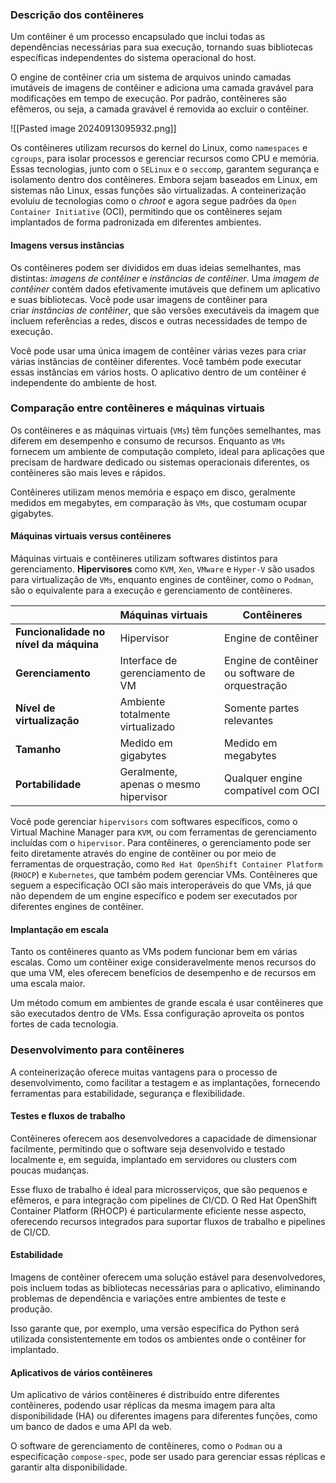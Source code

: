 ### Descrição dos contêineres
Um contêiner é um processo encapsulado que inclui todas as dependências necessárias para sua execução, tornando suas bibliotecas específicas independentes do sistema operacional do host. 

O engine de contêiner cria um sistema de arquivos unindo camadas imutáveis de imagens de contêiner e adiciona uma camada gravável para modificações em tempo de execução. Por padrão, contêineres são efêmeros, ou seja, a camada gravável é removida ao excluir o contêiner.

![[Pasted image 20240913095932.png]]

Os contêineres utilizam recursos do kernel do Linux, como ``namespaces`` e ``cgroups``, para isolar processos e gerenciar recursos como CPU e memória. Essas tecnologias, junto com o ``SELinux`` e o ``seccomp``, garantem segurança e isolamento dentro dos contêineres. Embora sejam baseados em Linux, em sistemas não Linux, essas funções são virtualizadas.
A conteinerização evoluiu de tecnologias como o *chroot* e agora segue padrões da ``Open Container Initiative`` (OCI), permitindo que os contêineres sejam implantados de forma padronizada em diferentes ambientes.

#### Imagens versus instâncias
Os contêineres podem ser divididos em duas ideias semelhantes, mas distintas: _imagens de contêiner_ e _instâncias de contêiner_. Uma _imagem de contêiner_ contém dados efetivamente imutáveis que definem um aplicativo e suas bibliotecas. Você pode usar imagens de contêiner para criar _instâncias de contêiner_, que são versões executáveis da imagem que incluem referências a redes, discos e outras necessidades de tempo de execução.

Você pode usar uma única imagem de contêiner várias vezes para criar várias instâncias de contêiner diferentes. Você também pode executar essas instâncias em vários hosts. O aplicativo dentro de um contêiner é independente do ambiente de host.

### Comparação entre contêineres e máquinas virtuais

Os contêineres e as máquinas virtuais (``VMs``) têm funções semelhantes, mas diferem em desempenho e consumo de recursos. Enquanto as ``VMs`` fornecem um ambiente de computação completo, ideal para aplicações que precisam de hardware dedicado ou sistemas operacionais diferentes, os contêineres são mais leves e rápidos.

Contêineres utilizam menos memória e espaço em disco, geralmente medidos em megabytes, em comparação às ``VMs``, que costumam ocupar gigabytes.

#### Máquinas virtuais versus contêineres
Máquinas virtuais e contêineres utilizam softwares distintos para gerenciamento. **Hipervisores** como ``KVM``, ``Xen``, ``VMware`` e ``Hyper-V`` são usados para virtualização de ``VMs``, enquanto engines de contêiner, como o ``Podman``, são o equivalente para a execução e gerenciamento de contêineres.

|                                        | Máquinas virtuais                     | Contêineres                                     |
| :------------------------------------- | :------------------------------------ | ----------------------------------------------- |
| **Funcionalidade no nível da máquina** | Hipervisor                            | Engine de contêiner                             |
| **Gerenciamento**                      | Interface de gerenciamento de VM      | Engine de contêiner ou software de orquestração |
| **Nível de virtualização**             | Ambiente totalmente virtualizado      | Somente partes relevantes                       |
| **Tamanho**                            | Medido em gigabytes                   | Medido em megabytes                             |
| **Portabilidade**                      | Geralmente, apenas o mesmo hipervisor | Qualquer engine compatível com OCI              |

Você pode gerenciar ``hipervisors`` com softwares específicos, como o Virtual Machine Manager para ``KVM``, ou com ferramentas de gerenciamento incluídas com o ``hipervisor``. Para contêineres, o gerenciamento pode ser feito diretamente através do engine de contêiner ou por meio de ferramentas de orquestração, como ``Red Hat OpenShift Container Platform`` (``RHOCP``) e ``Kubernetes``, que também podem gerenciar VMs. Contêineres que seguem a especificação OCI são mais interoperáveis do que VMs, já que não dependem de um engine específico e podem ser executados por diferentes engines de contêiner.

#### Implantação em escala
Tanto os contêineres quanto as VMs podem funcionar bem em várias escalas. Como um contêiner exige consideravelmente menos recursos do que uma VM, eles oferecem benefícios de desempenho e de recursos em uma escala maior.

Um método comum em ambientes de grande escala é usar contêineres que são executados dentro de VMs. Essa configuração aproveita os pontos fortes de cada tecnologia.

### Desenvolvimento para contêineres
A conteinerização oferece muitas vantagens para o processo de desenvolvimento, como facilitar a testagem e as implantações, fornecendo ferramentas para estabilidade, segurança e flexibilidade.

#### Testes e fluxos de trabalho
Contêineres oferecem aos desenvolvedores a capacidade de dimensionar facilmente, permitindo que o software seja desenvolvido e testado localmente e, em seguida, implantado em servidores ou clusters com poucas mudanças.

Esse fluxo de trabalho é ideal para microsserviços, que são pequenos e efêmeros, e para integração com pipelines de CI/CD. O Red Hat OpenShift Container Platform (RHOCP) é particularmente eficiente nesse aspecto, oferecendo recursos integrados para suportar fluxos de trabalho e pipelines de CI/CD.

#### Estabilidade
Imagens de contêiner oferecem uma solução estável para desenvolvedores, pois incluem todas as bibliotecas necessárias para o aplicativo, eliminando problemas de dependência e variações entre ambientes de teste e produção.

Isso garante que, por exemplo, uma versão específica do Python será utilizada consistentemente em todos os ambientes onde o contêiner for implantado.

#### Aplicativos de vários contêineres
Um aplicativo de vários contêineres é distribuído entre diferentes contêineres, podendo usar réplicas da mesma imagem para alta disponibilidade (HA) ou diferentes imagens para diferentes funções, como um banco de dados e uma API da web.

O software de gerenciamento de contêineres, como o ``Podman`` ou a especificação ``compose-spec``, pode ser usado para gerenciar essas réplicas e garantir alta disponibilidade.